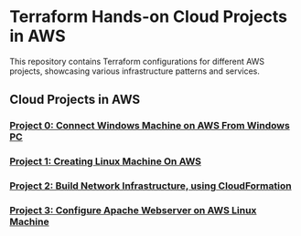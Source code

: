 # Terraform Hands-on Cloud Projects in AWS

This repository contains Terraform configurations for different AWS projects, showcasing various infrastructure patterns and services.

## Cloud Projects in AWS

### [Project 0: Connect Windows Machine on AWS From Windows PC](./project-0_connect-to-windows-instance-on-aws-from-windows-pc)

### [Project 1: Creating Linux Machine On AWS](./project-1_creating-linux-server-on-aws)

### [Project 2: Build Network Infrastructure, using CloudFormation](./project-2_build-network-infrastructure-cloudformation/)

### [Project 3: Configure Apache Webserver on AWS Linux Machine](./project-3_configure-apache-webserver-on-aws-linux-machine/)